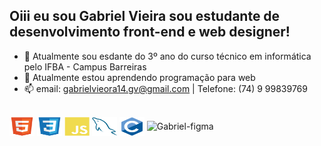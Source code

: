 ## Oiii eu sou Gabriel Vieira sou estudante de desenvolvimento front-end e web designer!

- 🔭 Atualmente sou esdante do 3º ano do curso técnico em informática pelo IFBA - Campus Barreiras
- 🌱 Atualmente estou aprendendo programação para web
- 📫 email: gabrielvieora14.gv@gmail.com | Telefone: (74) 9 99839769



<div style="display: inline_block"><br>
  <img align="center" alt="Gabriel-HTML" height="30" width="40" src="https://raw.githubusercontent.com/devicons/devicon/master/icons/html5/html5-original.svg"/>
  <img align="center" alt="Gabriel-CSS" height="30" width="40" src="https://raw.githubusercontent.com/devicons/devicon/master/icons/css3/css3-original.svg"/>
  <img align="center" alt="Gabriel-Js" height="30" width="40" src="https://raw.githubusercontent.com/devicons/devicon/master/icons/javascript/javascript-plain.svg"/>
  <img align="center" alt="Gabriel-MySQL" height="30" width="40" src="https://raw.githubusercontent.com/devicons/devicon/master/icons/mysql/mysql-original.svg"/>
  <img align="center" alt="Gabriel-C" height="30" width="40" src="https://raw.githubusercontent.com/devicons/devicon/master/icons/c/c-original.svg"/>
  <img align="center" alt="Gabriel-figma" height="30" width="40" src="https://cdn.jsdelivr.net/gh/devicons/devicon/icons/figma/figma-original.svg"/>
</div>
  
###
